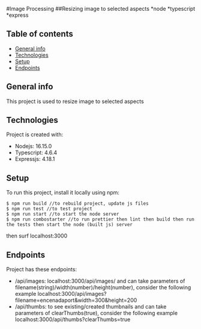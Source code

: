 #Image Processing
##Resizing image to selected aspects
*node
*typescript
*express


## Table of contents
* [General info](#general-info)
* [Technologies](#technologies)
* [Setup](#setup)
* [Endpoints](#endpoints)

## General info
This project is used to resize image to selected aspects
	
## Technologies
Project is created with:
* Nodejs: 16.15.0
* Typescript: 4.6.4
* Expressjs: 4.18.1
	
## Setup
To run this project, install it locally using npm:

```
$ npm run build //to rebuild project, update js files
$ npm run test //to test project
$ npm run start //to start the node server
$ npm run combostarter //to run prettier then lint then build then run the tests then start the node (built js) server
```
then surf localhost:3000

## Endpoints
Project has these endpoints:
* /api/images: localhost:3000/api/images/ and can take parameters of filename(string)/width(number)/height(number), consider the following example localhost:3000/api/images?filename=encenadaport&width=300&height=200
* /api/thumbs: to see existing/created thumbnails and can take parameters of clearThumbs(true), consider the following example localhost:3000/api/thumbs?clearThumbs=true